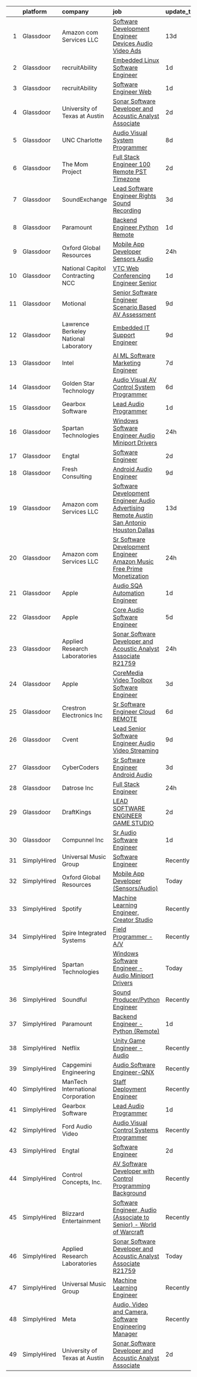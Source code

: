 

|    | platform    | company                               | job                                                                                                                                                                                                                                                                                                                                                                                                                                                                                                                                                                                                                                                                                                                                                                                                                                                                                                                                                                                                                                                                                                                                                                                                                                                                                                                                                                                         | update_time   | location            |
|---:|:------------|:--------------------------------------|:--------------------------------------------------------------------------------------------------------------------------------------------------------------------------------------------------------------------------------------------------------------------------------------------------------------------------------------------------------------------------------------------------------------------------------------------------------------------------------------------------------------------------------------------------------------------------------------------------------------------------------------------------------------------------------------------------------------------------------------------------------------------------------------------------------------------------------------------------------------------------------------------------------------------------------------------------------------------------------------------------------------------------------------------------------------------------------------------------------------------------------------------------------------------------------------------------------------------------------------------------------------------------------------------------------------------------------------------------------------------------------------------|:--------------|:--------------------|
|  1 | Glassdoor   | Amazon com Services LLC               | [Software Development Engineer   Devices  Audio  Video Ads](https://www.glassdoor.com/partner/jobListing.htm?pos=122&ao=1136043&s=58&guid=00000182b4e2510abbe21b83e5ece164&src=GD_JOB_AD&t=SR&vt=w&cs=1_82efda71&cb=1660892107399&jobListingId=1008054960608&jrtk=3-0-1gaqe4k9jklvc801-1gaqe4ka9g2d7800-cf048f911824d4c2-)                                                                                                                                                                                                                                                                                                                                                                                                                                                                                                                                                                                                                                                                                                                                                                                                                                                                                                                                                                                                                                                                  | 13d           | New York, NY        |
|  2 | Glassdoor   | recruitAbility                        | [Embedded Linux Software Engineer](https://www.glassdoor.com/partner/jobListing.htm?pos=103&ao=1110586&s=58&guid=00000182b4e2510abbe21b83e5ece164&src=GD_JOB_AD&t=SR&vt=w&ea=1&cs=1_adff7196&cb=1660892107398&jobListingId=1008076562163&cpc=84DBBAA61F05C438&jrtk=3-0-1gaqe4k9jklvc801-1gaqe4ka9g2d7800-ff93532130c1c1eb--6NYlbfkN0CGG9KWCDlpnNsyBDyIiP_Q0811kl3MMa1wmNp0I1WtkTaTZU1gJWaiKEGe9oYuZ3B6YAoH_Bgr2SgQBD5hE70can35VJqNNQ1eMdhvI2xDp428gZ5gIcVkbxS6pobau8HjZftx56HwxZ0Vg2pDW88CDEwHqm9vwSxuZ5NnkuhqXMcbxnQpA1UvYGSHGZOg-Tx7UohSoZulUGFhXV3f7nEiPKHVZA-4ksH5i9Yefw0nHJKMFPtfNv5mKlJ_xWw0SXBlT-fod_uqnrrOwv6qfEDWazuPgteLOPMZU0h55vREsfxQnauH3o0rEPZKB9Bf4YX2GZL4cDBVuwDW0ovgyec_739cFXRts_-bhkRE--E3vcPSr0vTTU63Ihr2FAz95M9WooFoV7E3aEW5AMSlVMYDpPQrBfFls8prZ3rQj4jw_D-TSp_qXrcu38olWGnheL1Z2af775rwLEvJvEidhKQcR1owKrwZbNwg3I_llS8rYvlmYX_hValuFAFamqWpTffFJ0SCKP_hlPLrAzfyyQoT)                                                                                                                                                                                                                                                                                                                                                                                                                                                                                                 | 1d            | Anaheim, CA         |
|  3 | Glassdoor   | recruitAbility                        | [Software Engineer  Web](https://www.glassdoor.com/partner/jobListing.htm?pos=107&ao=1110586&s=58&guid=00000182b4e2510abbe21b83e5ece164&src=GD_JOB_AD&t=SR&vt=w&ea=1&cs=1_c9b5295d&cb=1660892107398&jobListingId=1008076562164&cpc=F4EED0218A761C36&jrtk=3-0-1gaqe4k9jklvc801-1gaqe4ka9g2d7800-447dad37b139323e--6NYlbfkN0CGG9KWCDlpnNsyBDyIiP_Q0811kl3MMa1wmNp0I1WtkTaTZU1gJWaiKEGe9oYuZ3B6YAoH_Bgr2cLB2kUj201BOLggTyutR_zwpq-nV9hN6YKlgJ42vlFFJcQs33WR9ZWCehJCAxX5zfWWhrQEfP2CI8hcvaf28Pa1pzIS86GRcPWP1aFqRyY1EG47uzF2PSIQd6ilwxdvBVOpFox8ggvbxDKaR_3GpG0gU1Dk7S3P_HhLOywCbLp51b6-0EWml59mJmQ7kIlJTVFccfTl3O4loM2c631K1vnaOTz10D4Oa7o8SgwI2Veu-P_YQa160f46bmu-yBy4uUkupbD-4iE18CPlzxX4yKyln-fVyJ-7G5Y945wKiYvMPSZTNyQtRhXftY4MXhd1pE1MZzyu2E-WZ5p4a9OS26_0Kw62GcFb73jtYknA_hwW0_qHRXxG8YtCaitJWyURodSbFzuIg_Tygb7zds8m_lrOD57BZZY0_hE8LFCDDfsUgYXO02SMRRYuxl1ntPs83KFIe7Fn4wiA)                                                                                                                                                                                                                                                                                                                                                                                                                                                                                                           | 1d            | Anaheim, CA         |
|  4 | Glassdoor   | University of Texas at Austin         | [Sonar Software Developer and Acoustic Analyst Associate](https://www.glassdoor.com/partner/jobListing.htm?pos=111&ao=1136043&s=58&guid=00000182b4e2510abbe21b83e5ece164&src=GD_JOB_AD&t=SR&vt=w&cs=1_1c06c9b1&cb=1660892107398&jobListingId=1008073636533&jrtk=3-0-1gaqe4k9jklvc801-1gaqe4ka9g2d7800-557bf31c862cf06c-)                                                                                                                                                                                                                                                                                                                                                                                                                                                                                                                                                                                                                                                                                                                                                                                                                                                                                                                                                                                                                                                                    | 2d            | Austin, TX          |
|  5 | Glassdoor   | UNC Charlotte                         | [Audio Visual System Programmer](https://www.glassdoor.com/partner/jobListing.htm?pos=120&ao=1136043&s=58&guid=00000182b4e2510abbe21b83e5ece164&src=GD_JOB_AD&t=SR&vt=w&cs=1_491d8f8f&cb=1660892107399&jobListingId=1008065131561&jrtk=3-0-1gaqe4k9jklvc801-1gaqe4ka9g2d7800-ad6ecd3402b8078f-)                                                                                                                                                                                                                                                                                                                                                                                                                                                                                                                                                                                                                                                                                                                                                                                                                                                                                                                                                                                                                                                                                             | 8d            | Charlotte, NC       |
|  6 | Glassdoor   | The Mom Project                       | [Full Stack Engineer  100  Remote  PST Timezone ](https://www.glassdoor.com/partner/jobListing.htm?pos=101&ao=1110586&s=58&guid=00000182b4e2510abbe21b83e5ece164&src=GD_JOB_AD&t=SR&vt=w&cs=1_6ada7858&cb=1660892107397&jobListingId=1008074274907&cpc=9C2286EA3771AAF6&jrtk=3-0-1gaqe4k9jklvc801-1gaqe4ka9g2d7800-ca3fb4b70b6be342--6NYlbfkN0BDp_epf89aHDQhKpPegNJQ_ldQpEFZQsM9OcONMGxWx6pU56EKHF58QjVdAUvn2gX7La79Eyvjo6r2A4hquNdrB6cJK4Jg7JjFS4rP8ETySq1PUcsiAXjfsiC4HqK5dpw14xp2u-N0qe3oLIF7aZq9-kXex8335KU9x30K2HBfymtoz-RdFHwAzNduQK_Es7t9h_1yaLveAPU1-9wFLKRaOpwQAj92M8wzuU9H9kfZdkS7Pb4ve0lKzs2Pfe_ggu-TyntSEUTeIjPUs-xGl5XdrF41ZCECpSjarmIfANq0viDCFJwADRy0EPmR6g-pCtMx-yRfn02sivUy10HQMzkQSzJBxhCnslWuKz7CIavHeU6WfPeQ72UxbMDnRI6MW9ckG9W-bqaRxPji92LfEKMEtYEPpKTTpfEJbQJJHlTV49zp2SvJB-Byd7-D8cOlzQ78jrRxDUnn3fLFOKd4FRB0_6WTd2-BB-lBJdEucf7Q9hyrrmZJZx1LKNBRZQfrbaO-Gz0_Lpr6PSNjy5nYhI1X6Sfbf8l7mMRYzRIlpCUQRcsT_XwSeLEAESgVKPcppTNKIEeWdnfgCA%3D%3D)                                                                                                                                                                                                                                                                                                                                                                                                                           | 2d            | Remote              |
|  7 | Glassdoor   | SoundExchange                         | [Lead Software Engineer  Rights Sound Recording ](https://www.glassdoor.com/partner/jobListing.htm?pos=121&ao=1136043&s=58&guid=00000182b4e2510abbe21b83e5ece164&src=GD_JOB_AD&t=SR&vt=w&cs=1_25a7656e&cb=1660892107402&jobListingId=1008071807412&jrtk=3-0-1gaqe4k9jklvc801-1gaqe4ka9g2d7800-b6c59cac365880ba-)                                                                                                                                                                                                                                                                                                                                                                                                                                                                                                                                                                                                                                                                                                                                                                                                                                                                                                                                                                                                                                                                            | 3d            | Remote              |
|  8 | Glassdoor   | Paramount                             | [Backend Engineer   Python  Remote ](https://www.glassdoor.com/partner/jobListing.htm?pos=115&ao=1136043&s=58&guid=00000182b4e2510abbe21b83e5ece164&src=GD_JOB_AD&t=SR&vt=w&cs=1_b3e60a00&cb=1660892107399&jobListingId=1008076374714&jrtk=3-0-1gaqe4k9jklvc801-1gaqe4ka9g2d7800-130aee39c23cbdbd-)                                                                                                                                                                                                                                                                                                                                                                                                                                                                                                                                                                                                                                                                                                                                                                                                                                                                                                                                                                                                                                                                                         | 1d            | New York, NY        |
|  9 | Glassdoor   | Oxford Global Resources               | [Mobile App Developer  Sensors Audio ](https://www.glassdoor.com/partner/jobListing.htm?pos=102&ao=1110586&s=58&guid=00000182b4e2510abbe21b83e5ece164&src=GD_JOB_AD&t=SR&vt=w&ea=1&cs=1_f23e45b6&cb=1660892107398&jobListingId=1008079305026&cpc=F4EED0218A761C36&jrtk=3-0-1gaqe4k9jklvc801-1gaqe4ka9g2d7800-7eff6a54b5bd7fba--6NYlbfkN0D38dVY1HiwVlRJ2sgHwoll4iKvb8KzfDOOcqRKKsqQYBdEVI9w2agCyPdJw2s4TQob7xGyJSQKqUoF64W0aZBngSm7fzISC1I3oSGTUlgI-69y-ShsABuFLGf6kDTcqqn3MWLTsHTP4jti62M7546FPk9QpKKFyusVzysmPu-LRiBK6DnNI83v_VR2V7z3hhLiHUINpkDecmraR0wpWa_6jbw-6A2sDWtekfK1u3ESyYKGVM_RKnz0YcZHIggZZw4M9402PzGO4z73W02rjGXFtgOFqPutrN8KJiug4zuJBm7u5JFb5hnfsJVM27kI20hBIY5BX-FnLh-wXLvoxZgFqYeuTJxMTZXi4S4RLlSP0GP1EbnWf3_ELQQk_0IHWFafnWHG2UN1UMhNeSTtc6i_mscEAlyfugTjqKVwjJ02Fg_3Z549eQvO3nUrHLspNtmw0gQsP1bO4lpsXorOBGjP9Q8PdS1pYwlhJJ90fVtDhBH_qSc1mnv3VuJKA4fld-Wk3HEjisiXkEjLXpHSN42W)                                                                                                                                                                                                                                                                                                                                                                                                                                                                                             | 24h           | Remote              |
| 10 | Glassdoor   | National Capitol Contracting  NCC     | [VTC Web Conferencing Engineer  Senior ](https://www.glassdoor.com/partner/jobListing.htm?pos=124&ao=1136043&s=58&guid=00000182b4e2510abbe21b83e5ece164&src=GD_JOB_AD&t=SR&vt=w&ea=1&cs=1_0215fe15&cb=1660892107400&jobListingId=1008075980829&jrtk=3-0-1gaqe4k9jklvc801-1gaqe4ka9g2d7800-69bdc05886cad7f2-)                                                                                                                                                                                                                                                                                                                                                                                                                                                                                                                                                                                                                                                                                                                                                                                                                                                                                                                                                                                                                                                                                | 1d            | Washington, DC      |
| 11 | Glassdoor   | Motional                              | [Senior Software Engineer  Scenario Based AV Assessment](https://www.glassdoor.com/partner/jobListing.htm?pos=123&ao=1136043&s=58&guid=00000182b4e2510abbe21b83e5ece164&src=GD_JOB_AD&t=SR&vt=w&ea=1&cs=1_92a879bf&cb=1660892107399&jobListingId=1008062932445&jrtk=3-0-1gaqe4k9jklvc801-1gaqe4ka9g2d7800-6e4653a31265e01a-)                                                                                                                                                                                                                                                                                                                                                                                                                                                                                                                                                                                                                                                                                                                                                                                                                                                                                                                                                                                                                                                                | 9d            | Boston, MA          |
| 12 | Glassdoor   | Lawrence Berkeley National Laboratory | [Embedded IT Support Engineer](https://www.glassdoor.com/partner/jobListing.htm?pos=129&ao=1136043&s=58&guid=00000182b4e2510abbe21b83e5ece164&src=GD_JOB_AD&t=SR&vt=w&cs=1_3ba73a98&cb=1660892107400&jobListingId=1008063406119&jrtk=3-0-1gaqe4k9jklvc801-1gaqe4ka9g2d7800-8f30c6335ae5fb1d-)                                                                                                                                                                                                                                                                                                                                                                                                                                                                                                                                                                                                                                                                                                                                                                                                                                                                                                                                                                                                                                                                                               | 9d            | San Francisco, CA   |
| 13 | Glassdoor   | Intel                                 | [AI ML Software Marketing Engineer](https://www.glassdoor.com/partner/jobListing.htm?pos=126&ao=1136043&s=58&guid=00000182b4e2510abbe21b83e5ece164&src=GD_JOB_AD&t=SR&vt=w&cs=1_2ee93840&cb=1660892107400&jobListingId=1008066597220&jrtk=3-0-1gaqe4k9jklvc801-1gaqe4ka9g2d7800-dde29f6109fef692-)                                                                                                                                                                                                                                                                                                                                                                                                                                                                                                                                                                                                                                                                                                                                                                                                                                                                                                                                                                                                                                                                                          | 7d            | Santa Clara, CA     |
| 14 | Glassdoor   | Golden Star Technology                | [Audio Visual  AV  Control System Programmer](https://www.glassdoor.com/partner/jobListing.htm?pos=125&ao=1136043&s=58&guid=00000182b4e2510abbe21b83e5ece164&src=GD_JOB_AD&t=SR&vt=w&ea=1&cs=1_5df88598&cb=1660892107400&jobListingId=1008069002158&jrtk=3-0-1gaqe4k9jklvc801-1gaqe4ka9g2d7800-5fee3713e3a1e00e-)                                                                                                                                                                                                                                                                                                                                                                                                                                                                                                                                                                                                                                                                                                                                                                                                                                                                                                                                                                                                                                                                           | 6d            | Cerritos, CA        |
| 15 | Glassdoor   | Gearbox Software                      | [Lead Audio Programmer](https://www.glassdoor.com/partner/jobListing.htm?pos=118&ao=1136043&s=58&guid=00000182b4e2510abbe21b83e5ece164&src=GD_JOB_AD&t=SR&vt=w&ea=1&cs=1_38654c79&cb=1660892107399&jobListingId=1008075670917&jrtk=3-0-1gaqe4k9jklvc801-1gaqe4ka9g2d7800-c45f58806ecb37b3-)                                                                                                                                                                                                                                                                                                                                                                                                                                                                                                                                                                                                                                                                                                                                                                                                                                                                                                                                                                                                                                                                                                 | 1d            | Frisco, TX          |
| 16 | Glassdoor   | Spartan Technologies                  | [Windows Software Engineer   Audio Miniport Drivers](https://www.glassdoor.com/partner/jobListing.htm?pos=110&ao=1136043&s=58&guid=00000182b4e2510abbe21b83e5ece164&src=GD_JOB_AD&t=SR&vt=w&cs=1_86fac9f3&cb=1660892107398&jobListingId=1008079222781&jrtk=3-0-1gaqe4k9jklvc801-1gaqe4ka9g2d7800-75e9cb4a3e4dacd5-)                                                                                                                                                                                                                                                                                                                                                                                                                                                                                                                                                                                                                                                                                                                                                                                                                                                                                                                                                                                                                                                                         | 24h           | San Antonio, TX     |
| 17 | Glassdoor   | Engtal                                | [Software Engineer](https://www.glassdoor.com/partner/jobListing.htm?pos=106&ao=1110586&s=58&guid=00000182b4e2510abbe21b83e5ece164&src=GD_JOB_AD&t=SR&vt=w&ea=1&cs=1_60be0b38&cb=1660892107398&jobListingId=1008073794208&cpc=9908D8D4413DBB8A&jrtk=3-0-1gaqe4k9jklvc801-1gaqe4ka9g2d7800-f553f904218ce7a1--6NYlbfkN0B7Z8t6fEMDh_BTkcJVPNJicKvZQEBTy5HSwyHa20ewqmyfWNXjNsfvmtdqiCQm-EwnUIG0BbnVa5vfaJL9YfD_6yDesGz68MAt5jx6uky2ugVu5gKcIaSgiGuHqPR1d9-iF-IYf4i-9NphUdnSqAZYXYAggugFBjyS2TUORPqXKXcvPa5G_Z6ZtzSaBAik1KyLcfCcuFGfZ5YIQax_4_0VDLcTT8KNdcSD0ngfBDJbmjHpwLEX1rqgWt3vJTfy5f0LkU_LAaWl-NnqxwxrIh5mcqUYbf-oqvQ4IJisV98L0J5r4nPmlQuERmepZlk04_B8AEJS9gwZsbp8KbFJhn4IeDho4oQ4ElZNvFZr8b4kM6PthamdsypKSQrcY9ofxLakolMY67LCr9Mhe0ZQzDXetlvYbfcHY717D2He2puPdRUzQxSnDV38tVi31YpgfDUkXhYYyPcGrcY7Dv3XKHgEp4wGaulXJ7INZKkkgM5VVErtcumXoNQVIgAlgBEn6tEh7aXmbwsAZQ%3D%3D)                                                                                                                                                                                                                                                                                                                                                                                                                                                                                                                    | 2d            | Remote              |
| 18 | Glassdoor   | Fresh Consulting                      | [Android Audio Engineer](https://www.glassdoor.com/partner/jobListing.htm?pos=119&ao=1136043&s=58&guid=00000182b4e2510abbe21b83e5ece164&src=GD_JOB_AD&t=SR&vt=w&cs=1_3847cfec&cb=1660892107399&jobListingId=1008062575835&jrtk=3-0-1gaqe4k9jklvc801-1gaqe4ka9g2d7800-af52dc3770e6fc68-)                                                                                                                                                                                                                                                                                                                                                                                                                                                                                                                                                                                                                                                                                                                                                                                                                                                                                                                                                                                                                                                                                                     | 9d            | Newark, NJ          |
| 19 | Glassdoor   | Amazon com Services LLC               | [Software Development Engineer  Audio Advertising   Remote   Austin  San Antonio  Houston  Dallas](https://www.glassdoor.com/partner/jobListing.htm?pos=116&ao=1136043&s=58&guid=00000182b4e2510abbe21b83e5ece164&src=GD_JOB_AD&t=SR&vt=w&cs=1_6cdda451&cb=1660892107399&jobListingId=1008054950380&jrtk=3-0-1gaqe4k9jklvc801-1gaqe4ka9g2d7800-2572665231379516-)                                                                                                                                                                                                                                                                                                                                                                                                                                                                                                                                                                                                                                                                                                                                                                                                                                                                                                                                                                                                                           | 13d           | Austin, TX          |
| 20 | Glassdoor   | Amazon com Services LLC               | [Sr  Software Development Engineer   Amazon Music Free   Prime Monetization](https://www.glassdoor.com/partner/jobListing.htm?pos=128&ao=1136043&s=58&guid=00000182b4e2510abbe21b83e5ece164&src=GD_JOB_AD&t=SR&vt=w&cs=1_761bfb3f&cb=1660892107400&jobListingId=1008078632572&jrtk=3-0-1gaqe4k9jklvc801-1gaqe4ka9g2d7800-5c00e04087e9bb6b-)                                                                                                                                                                                                                                                                                                                                                                                                                                                                                                                                                                                                                                                                                                                                                                                                                                                                                                                                                                                                                                                 | 24h           | San Francisco, CA   |
| 21 | Glassdoor   | Apple                                 | [Audio SQA Automation Engineer](https://www.glassdoor.com/partner/jobListing.htm?pos=114&ao=1136043&s=58&guid=00000182b4e2510abbe21b83e5ece164&src=GD_JOB_AD&t=SR&vt=w&cs=1_ecb8c89d&cb=1660892107399&jobListingId=1008077637824&jrtk=3-0-1gaqe4k9jklvc801-1gaqe4ka9g2d7800-1727bd9025c83aa0-)                                                                                                                                                                                                                                                                                                                                                                                                                                                                                                                                                                                                                                                                                                                                                                                                                                                                                                                                                                                                                                                                                              | 1d            | Cupertino, CA       |
| 22 | Glassdoor   | Apple                                 | [Core Audio Software Engineer](https://www.glassdoor.com/partner/jobListing.htm?pos=113&ao=1136043&s=58&guid=00000182b4e2510abbe21b83e5ece164&src=GD_JOB_AD&t=SR&vt=w&cs=1_ffc2764b&cb=1660892107399&jobListingId=1008069663531&jrtk=3-0-1gaqe4k9jklvc801-1gaqe4ka9g2d7800-0a174b6aa9a699d7-)                                                                                                                                                                                                                                                                                                                                                                                                                                                                                                                                                                                                                                                                                                                                                                                                                                                                                                                                                                                                                                                                                               | 5d            | Cupertino, CA       |
| 23 | Glassdoor   | Applied Research Laboratories         | [Sonar Software Developer and Acoustic Analyst Associate R21759](https://www.glassdoor.com/partner/jobListing.htm?pos=112&ao=1136043&s=58&guid=00000182b4e2510abbe21b83e5ece164&src=GD_JOB_AD&t=SR&vt=w&ea=1&cs=1_bbfc8ff9&cb=1660892107398&jobListingId=1008079563887&jrtk=3-0-1gaqe4k9jklvc801-1gaqe4ka9g2d7800-76040ab509fd8174-)                                                                                                                                                                                                                                                                                                                                                                                                                                                                                                                                                                                                                                                                                                                                                                                                                                                                                                                                                                                                                                                        | 24h           | Austin, TX          |
| 24 | Glassdoor   | Apple                                 | [CoreMedia Video Toolbox Software Engineer](https://www.glassdoor.com/partner/jobListing.htm?pos=105&ao=1110586&s=58&guid=00000182b4e2510abbe21b83e5ece164&src=GD_JOB_AD&t=SR&vt=w&cs=1_29cd9919&cb=1660892107397&jobListingId=1008072873337&cpc=451933188B21919D&jrtk=3-0-1gaqe4k9jklvc801-1gaqe4ka9g2d7800-8b3d6122fad3a956--6NYlbfkN0BvKrLyj5gPmtZO9T8euul8TCxuuKNOtzRJOomxnwSEodTz2Bc-sPZlC5mDe-NOaJgvEsnvixyibr5IYGstqjfqk00IYsiDVFY8MJUJdX5tDL0Boc_UMC7JRIcegp8RwmTAfuoo9Tog15Gs5zBxia1ng5j-QSiIwdrj16SeX8pTqhoJNBLq7gWNmZMZRsvE3f_RWhvi8j6B-Z9xy9M-W9Pvtx-NVn4hHHkGS_bPkC2XVQxM0elZYmyzYGx2wIAjK7X0jKcbvAROYA5VXTjA25sBD2loqWZ0Ic46VtuBCO3K72Kwmpo4atao5nAs5fLvpjEdWyur_rh9JOM0AI2kodeePMPN6z4hzhksG0NkIVykn2YgN5ikvOSaogQ2yqVzDM6p0tViSaQUImGDXOsmP2p-EHYySzrY3ePy6Xk-irsgRC8CDYUH3R-qegw6xfUS0jN75rZzx85X09pUaejlvJEi4o5kO_Z3C3_zapzil0m0Vganuyl_3Gv5vgxY1XJ3mMMp6eU0Jgs1ZGdvTJsk2-EsL81lNsfYdRXo3MpIBTb78ITjI7n2W66i-WzIo8X6k2QKXta_I_4IkCSmeg9bwWLtExQU3MY3R-lnUFYLiWlKWAk3bYRGMhes01cTzBZnWSMn2ulMyAL0GgeD-_6VuREYivVDrxONAzjMNGRw3lBJ0MvMHQlf2ULqikGObm8kOvFZHtqnD2WlZpuQi9ejabVX2rENvQ4dfpY28tH6-iaHDeCHNdF3UpLiJh2vwr2sDlLM5qSN0---TAXZBoitzinXh2SoHRKaRKzWHeSdAIQDE4-_Jnvoq4dHDJ-6KWInlPK7l3SBwALX-_MCPYY5nVv1QG7-z8P7KAzRDISn-9Odq8G68NzHarchTRIh14URCfjLX15jhreALQtS_NEyY38FJQE-loyYs2GRjcgZLuS2AX1uJg9tQf3YWrMsoKdeRs6TzgaygofXLrtUTqLmg1gXyUyGG2PfvB5qop3cKYZ95A%3D%3D) | 3d            | San Diego, CA       |
| 25 | Glassdoor   | Crestron Electronics Inc              | [Sr  Software Engineer  Cloud  REMOTE](https://www.glassdoor.com/partner/jobListing.htm?pos=127&ao=1136043&s=58&guid=00000182b4e2510abbe21b83e5ece164&src=GD_JOB_AD&t=SR&vt=w&cs=1_a38cab47&cb=1660892107400&jobListingId=1008068809674&jrtk=3-0-1gaqe4k9jklvc801-1gaqe4ka9g2d7800-e3d58a2d7ec064fd-)                                                                                                                                                                                                                                                                                                                                                                                                                                                                                                                                                                                                                                                                                                                                                                                                                                                                                                                                                                                                                                                                                       | 6d            | Plano, TX           |
| 26 | Glassdoor   | Cvent                                 | [Lead Senior Software Engineer   Audio Video Streaming](https://www.glassdoor.com/partner/jobListing.htm?pos=130&ao=1136043&s=58&guid=00000182b4e2510abbe21b83e5ece164&src=GD_JOB_AD&t=SR&vt=w&ea=1&cs=1_744fe147&cb=1660892107400&jobListingId=1008063855180&jrtk=3-0-1gaqe4k9jklvc801-1gaqe4ka9g2d7800-df415a5e7cd10146-)                                                                                                                                                                                                                                                                                                                                                                                                                                                                                                                                                                                                                                                                                                                                                                                                                                                                                                                                                                                                                                                                 | 9d            | Austin, TX          |
| 27 | Glassdoor   | CyberCoders                           | [Sr  Software Engineer   Android Audio](https://www.glassdoor.com/partner/jobListing.htm?pos=109&ao=1110586&s=58&guid=00000182b4e2510abbe21b83e5ece164&src=GD_JOB_AD&t=SR&vt=w&ea=1&cs=1_71adff07&cb=1660892107398&jobListingId=1008072527963&cpc=AC285F3A3ECA6BB0&jrtk=3-0-1gaqe4k9jklvc801-1gaqe4ka9g2d7800-fb37970c308f3ce7--6NYlbfkN0CpFJQzrgRR8WqXWK1qKKEqALWJw739KlKqr2H-MSI4eoBlI4EFrmor2FYZMP3muM1yR-0xa60PJgE0upEfuDsVjJz6B2hg67s1nEMkfKLF_KyAhZe1K-aLCD-FQrDQcYHcNS99HHzJqga-eskDYjGgrEF3AIHJMAvHr-_zgMg25o9Y5y9sCuEyfMeOtE7VMBgJ69yrBocEgakopOUJiF_0C7pPhIFEVg8ZEE5bWzahXgpZNEoRT3xq3TgS1DB0yK52CUjWnkreDsF4rDbTG5XB-EJMuOcTWybyPJFWgidsiEcHhJnd_dHYdHq9P3sVTwxdyTamOpCrDL0HLcHmY6jsL1vf0dvrpS2sz-DccThmSPknvCjOVhHdHTDeUko4tTxbjueNfIGsJ9hs_MDSW1z6S6yFQUTnDO7Vpqp8-o_wfyXVfQkwHGs3-xXThVNzU2t_2vYmHF3P1FwebHodQ0_uQbDBJhRouPYqopa7KeMAtBKDKA91z79KfkHrixJaX2fxJfnzzbLSVmldMBgReLUXGA4b_fG2Dy7n986RNLqkhz3BGZeACmKfMft6uJxWaLOy7_UWjm5wDmHlYnl1jNjW6i4qEbfpY39yyOw7-2Vn9naf-7WQCjqxWysVe_eZlmlSbBy7tE90HaoM9JD1dDVYMd54VCmSio3VaiqMi4plBfplVhOiw0odsUgpeZ6vmUukiZsvScPjt4I9llon2yJnTzUW0UOsvKmEvNELJVtv-pxVVlr79ijgbm5n9bM_lU3zIY4HXEuobXHe0IrzvOfU5bMnO4bD6oh3klDOhzKGb9-KvAeq2a1F3Kn5htHQlNX6IW5-6V88lnMCVNtBuAIMDRv6Q2DAOknu-fkSHJuwpmuJNt0sYy-pR7yJkMQsaUXLaWce17ZmfIk4NVxZ-Du7pD3rd96dyRsKeJDrAaiaB2A4JpIswYIC5AmT2k-7DupIVKsUKbVzYmNWY4znaybxlXSttHyvWh8%3D)              | 3d            | Encinitas, CA       |
| 28 | Glassdoor   | Datrose  Inc                          | [Full Stack Engineer](https://www.glassdoor.com/partner/jobListing.htm?pos=104&ao=1110586&s=58&guid=00000182b4e2510abbe21b83e5ece164&src=GD_JOB_AD&t=SR&vt=w&ea=1&cs=1_961c860d&cb=1660892107398&jobListingId=1008078772554&cpc=FA84DF7EA1EC2398&jrtk=3-0-1gaqe4k9jklvc801-1gaqe4ka9g2d7800-0a72331e26437e44--6NYlbfkN0BpJSehXZbcZeVCUWjpBeg-k84k1LYEwX2TRnrqcDPDVenBvtywX7p9tC9uOmnzpItnFmRWrIbHkcnwXsC_lP2LaYDlmPyTU9PeFjKrgOy5syTDgY2pWyGtQ9XQAqTk74fdxuQaEHIRaadevjXs-rgXd3ZaknOsokTUb30XXLE7MqqXykYHoP17_rguGScq8sB1_FE5NmhnVlR7sYCb0ma9P9mxuTtGpX06Ujpv5znjPeyt1cHmFsrwDAaATpa_x5c-AwcMIMfQOM1OkLz7g_WytKMEyEFZsd3Ur3O0JZSoKbmKwdgxdYL0gPivx-euzBHEloC_d_XD6w0R9e0Miw5pbiDziavwgg0vde78qqfoBfmtG20O3aHSzfxT47J75-eIOJGwuSham8MzkJ9a7gxQ6K5Hg5X5_PPp8ssGoPes7FmlQ3fl9oO3KaHgeAFFrGJiMml9VsILs8lDcIqhUWafLilRVl883tVhzoMUFN5LW8bzHqbFQBws7SnXAMdeHUzfb8U-DOJo1w%3D%3D)                                                                                                                                                                                                                                                                                                                                                                                                                                                                                                                  | 24h           | Remote              |
| 29 | Glassdoor   | DraftKings                            | [LEAD SOFTWARE ENGINEER  GAME STUDIO](https://www.glassdoor.com/partner/jobListing.htm?pos=117&ao=1136043&s=58&guid=00000182b4e2510abbe21b83e5ece164&src=GD_JOB_AD&t=SR&vt=w&cs=1_cba5c398&cb=1660892107399&jobListingId=1008075395782&jrtk=3-0-1gaqe4k9jklvc801-1gaqe4ka9g2d7800-5def4a4b1fc4ae09-)                                                                                                                                                                                                                                                                                                                                                                                                                                                                                                                                                                                                                                                                                                                                                                                                                                                                                                                                                                                                                                                                                        | 2d            | Remote              |
| 30 | Glassdoor   | Compunnel Inc                         | [Sr Audio Software Engineer](https://www.glassdoor.com/partner/jobListing.htm?pos=108&ao=1110586&s=58&guid=00000182b4e2510abbe21b83e5ece164&src=GD_JOB_AD&t=SR&vt=w&ea=1&cs=1_4fa0962d&cb=1660892107398&jobListingId=1008076526821&cpc=AC285F3A3ECA6BB0&jrtk=3-0-1gaqe4k9jklvc801-1gaqe4ka9g2d7800-4d570e8ca71d43f9--6NYlbfkN0DU7hgtDhmC-fI0i-N7DqaBmluWfFdS70gHoSazL13xmbT26ibKp5WnUgTphwUxDgzeVLZUNdYx-wQ5N4hHEljtyfPlqL8KAkDIlaSkioQ-yzgEHvSWZy_Yj2e16wwV3pm01z8SOgK8z8f0X4gwNGhneFF_7ONX27BqUCobY9ajkwp7ihUfS7C7itqeZO6RbGMjzgZl7UvfqgnynU-fItrPoL_pQ5uRwyl-r_UBHA1RxF7O_b5ry4YoBr8peGIm8mZbpmFRl7DnoJ6W4tDIp0aBAa5aOunXb5WXzjqImwu7V-4JkKeoxpCsxLCZCbcQZ-h6-ifBFbI0kaXHtNki_wysYvaAVQJkzuJnQrnq63UH9UaqNmd1A55G6v9yyszOa3y8An_OgWahPxU3SAGMibTKJ3iDA6iUC0iik204qMNOb14HSK_Y2asu2WTqwCWeqoD4Q0dUqqf-UdY6TlgIW1w7EAK6-ZKoftAO--MJLTHGtpWft7AeOgiKf2sQxYpuKSBhNI2OL5cTYw%3D%3D)                                                                                                                                                                                                                                                                                                                                                                                                                                                                                                           | 1d            | Remote              |
| 31 | SimplyHired | Universal Music Group                 | [Software Engineer](https://www.simplyhired.com/job/kswdEx_CW1AJYPzW9HW91thA6tEESiRMI7fiUMkXp19tvWSz6eU0jQ?q=sound+developer)                                                                                                                                                                                                                                                                                                                                                                                                                                                                                                                                                                                                                                                                                                                                                                                                                                                                                                                                                                                                                                                                                                                                                                                                                                                               | Recently      | Remote +2 locations |
| 32 | SimplyHired | Oxford Global Resources               | [Mobile App Developer (Sensors/Audio)](https://www.simplyhired.com/job/ODlOWQptQQnYiEUPVo5BpwBVsIO8eVHR8EXaht7E7xK2xFTB5JlsDA?q=sound+developer)                                                                                                                                                                                                                                                                                                                                                                                                                                                                                                                                                                                                                                                                                                                                                                                                                                                                                                                                                                                                                                                                                                                                                                                                                                            | Today         | Remote              |
| 33 | SimplyHired | Spotify                               | [Machine Learning Engineer, Creator Studio](https://www.simplyhired.com/job/bnNu0vH-gWzF7ZFA5MauF5HRIsdYKtxYS3Nir7I-kqV0Thsa5RU5LA?q=sound+developer)                                                                                                                                                                                                                                                                                                                                                                                                                                                                                                                                                                                                                                                                                                                                                                                                                                                                                                                                                                                                                                                                                                                                                                                                                                       | Recently      | New York, NY        |
| 34 | SimplyHired | Spire Integrated Systems              | [Field Programmer - A/V](https://www.simplyhired.com/job/YpXiIqhvPQrEkz1ixQSVqF-TYtRjC-1UTDn8qKPdKcdE_yxcDWBb6A?q=sound+developer)                                                                                                                                                                                                                                                                                                                                                                                                                                                                                                                                                                                                                                                                                                                                                                                                                                                                                                                                                                                                                                                                                                                                                                                                                                                          | Recently      | Troy, MI            |
| 35 | SimplyHired | Spartan Technologies                  | [Windows Software Engineer - Audio Miniport Drivers](https://www.simplyhired.com/job/J01v2D8n4hnEmlEtBxgTUQr4p8odM4CTP0YONd0EjxAranLGb3ZuCw?q=sound+developer)                                                                                                                                                                                                                                                                                                                                                                                                                                                                                                                                                                                                                                                                                                                                                                                                                                                                                                                                                                                                                                                                                                                                                                                                                              | Today         | San Antonio, TX     |
| 36 | SimplyHired | Soundful                              | [Sound Producer/Python Engineer](https://www.simplyhired.com/job/fKwTfqRWVzhZJJT6yoybTUB5_pL76wxlddnu6kqy2_naoU7JVaHVBQ?q=sound+developer)                                                                                                                                                                                                                                                                                                                                                                                                                                                                                                                                                                                                                                                                                                                                                                                                                                                                                                                                                                                                                                                                                                                                                                                                                                                  | Recently      | Remote              |
| 37 | SimplyHired | Paramount                             | [Backend Engineer - Python (Remote)](https://www.simplyhired.com/job/oRyconwHHe7LN_XZHgOOkyXXdIUxB18QVvwWc5SHIg8oEJNTQVDKGQ?q=sound+developer)                                                                                                                                                                                                                                                                                                                                                                                                                                                                                                                                                                                                                                                                                                                                                                                                                                                                                                                                                                                                                                                                                                                                                                                                                                              | 1d            | New York, NY        |
| 38 | SimplyHired | Netflix                               | [Unity Game Engineer - Audio](https://www.simplyhired.com/job/ELEu16njbw4eoM7hZqdqom0db5Eja9t4pkcqX1CQallZHl4yUsY02g?q=sound+developer)                                                                                                                                                                                                                                                                                                                                                                                                                                                                                                                                                                                                                                                                                                                                                                                                                                                                                                                                                                                                                                                                                                                                                                                                                                                     | Recently      | Remote              |
| 39 | SimplyHired | Capgemini Engineering                 | [Audio Software Engineer-QNX](https://www.simplyhired.com/job/PukCn5c0YkczLS9XEUe4tc5PCt4zU0TPuQdkBzKm3vRCDZIU_1rfkQ?q=sound+developer)                                                                                                                                                                                                                                                                                                                                                                                                                                                                                                                                                                                                                                                                                                                                                                                                                                                                                                                                                                                                                                                                                                                                                                                                                                                     | Recently      | Remote              |
| 40 | SimplyHired | ManTech International Corporation     | [Staff Deployment Engineer](https://www.simplyhired.com/job/yPDQ9_tPGp_8aufyeI2VJy4oOgwa1eZMATiJXNsYgtEmMWFMC5VaPQ?q=sound+developer)                                                                                                                                                                                                                                                                                                                                                                                                                                                                                                                                                                                                                                                                                                                                                                                                                                                                                                                                                                                                                                                                                                                                                                                                                                                       | Recently      | Patuxent River, MD  |
| 41 | SimplyHired | Gearbox Software                      | [Lead Audio Programmer](https://www.simplyhired.com/job/UcxdBgYOrl4gkZowzuJK0Ze5eFtlDbOLgg4XQn9Q4ocpecIHLcbiWA?q=sound+developer)                                                                                                                                                                                                                                                                                                                                                                                                                                                                                                                                                                                                                                                                                                                                                                                                                                                                                                                                                                                                                                                                                                                                                                                                                                                           | 1d            | Frisco, TX          |
| 42 | SimplyHired | Ford Audio Video                      | [Audio Visual Control Systems Programmer](https://www.simplyhired.com/job/beBM79EcL4JSJaoVGYmj8Oyab9yEzTEUojLBMdcH_Ysm-mlfIoStiw?q=sound+developer)                                                                                                                                                                                                                                                                                                                                                                                                                                                                                                                                                                                                                                                                                                                                                                                                                                                                                                                                                                                                                                                                                                                                                                                                                                         | Recently      | Austin, TX          |
| 43 | SimplyHired | Engtal                                | [Software Engineer](https://www.simplyhired.com/job/mUVfuNCOOlJ3nhuzACjmJ74mIyW1n4IM7ynd3Ff4VBzicwfavSZbiA?q=sound+developer)                                                                                                                                                                                                                                                                                                                                                                                                                                                                                                                                                                                                                                                                                                                                                                                                                                                                                                                                                                                                                                                                                                                                                                                                                                                               | 2d            | Remote              |
| 44 | SimplyHired | Control Concepts, Inc.                | [AV Software Developer with Control Programming Background](https://www.simplyhired.com/job/zf3YnnJDNiC6b0ESIfX1wb6GR5YzneQS6hftmUv4-Y_toUSDhN2jMQ?q=sound+developer)                                                                                                                                                                                                                                                                                                                                                                                                                                                                                                                                                                                                                                                                                                                                                                                                                                                                                                                                                                                                                                                                                                                                                                                                                       | Recently      | Fairfield, NJ       |
| 45 | SimplyHired | Blizzard Entertainment                | [Software Engineer, Audio (Associate to Senior) - World of Warcraft](https://www.simplyhired.com/job/odcnVPcL4QPACt7wzLJ3Ryp4adGbC-M3fWQGlTNGX7GyvAyEnceQ8w?q=sound+developer)                                                                                                                                                                                                                                                                                                                                                                                                                                                                                                                                                                                                                                                                                                                                                                                                                                                                                                                                                                                                                                                                                                                                                                                                              | Recently      | Irvine, CA          |
| 46 | SimplyHired | Applied Research Laboratories         | [Sonar Software Developer and Acoustic Analyst Associate R21759](https://www.simplyhired.com/job/Kjonhx6rqotT16KInNpdD1g1AD-YHGpBOYmlTLUpOzjO1-0c3CDpJg?q=sound+developer)                                                                                                                                                                                                                                                                                                                                                                                                                                                                                                                                                                                                                                                                                                                                                                                                                                                                                                                                                                                                                                                                                                                                                                                                                  | Today         | Austin, TX          |
| 47 | SimplyHired | Universal Music Group                 | [Machine Learning Engineer](https://www.simplyhired.com/job/7F7tKIKicRT21DGlEQPQtY43ZU3HTFx0bz7kPoBCq2-u9UMUnUC1jQ?q=sound+developer)                                                                                                                                                                                                                                                                                                                                                                                                                                                                                                                                                                                                                                                                                                                                                                                                                                                                                                                                                                                                                                                                                                                                                                                                                                                       | Recently      | Remote +2 locations |
| 48 | SimplyHired | Meta                                  | [Audio, Video and Camera, Software Engineering Manager](https://www.simplyhired.com/job/_oYuKuEo9Z3Ea-hjNFMmot2vKQ31oOvI9d1qmQa1ksOPRryB2zToYQ?q=sound+developer)                                                                                                                                                                                                                                                                                                                                                                                                                                                                                                                                                                                                                                                                                                                                                                                                                                                                                                                                                                                                                                                                                                                                                                                                                           | Recently      | Burlingame, CA      |
| 49 | SimplyHired | University of Texas at Austin         | [Sonar Software Developer and Acoustic Analyst Associate](https://www.simplyhired.com/job/G6MGPKPgcpavQ_-zy-lkoVJ1WVl1gKkEFvxcG1plaIkhkbEhWdhHOA?q=sound+developer)                                                                                                                                                                                                                                                                                                                                                                                                                                                                                                                                                                                                                                                                                                                                                                                                                                                                                                                                                                                                                                                                                                                                                                                                                         | 2d            | Austin, TX          |